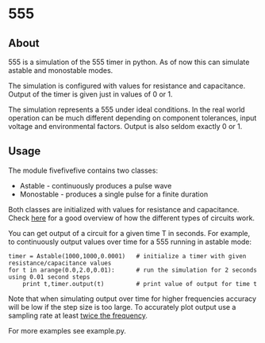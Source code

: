 # 555

## About
555 is a simulation of the 555 timer in python.  As of now this can simulate astable and monostable modes.

The simulation is configured with values for resistance and capacitance.  Output of the timer is given just in values of 0 or 1.

The simulation represents a 555 under ideal conditions.  In the real world operation can be much different depending on component tolerances, input voltage and environmental factors.  Output is also seldom exactly 0 or 1.


## Usage 

The module fivefivefive contains two classes:

* Astable - continuously produces a pulse wave
* Monostable - produces a single pulse for a finite duration

Both classes are initialized with values for resistance and capacitance.  Check [here](http://www.kpsec.freeuk.com/555timer.htm) for a good overview of how the different types of circuits work.

You can get output of a circuit for a given time T in seconds.  For example, to continuously output values over time for a 555 running in astable mode:

    timer = Astable(1000,1000,0.0001)   # initialize a timer with given resistance/capacitance values
    for t in arange(0.0,2.0,0.01):      # run the simulation for 2 seconds using 0.01 second steps
        print t,timer.output(t)         # print value of output for time t

Note that when simulating output over time for higher frequencies accuracy will be low if the step size is too large.  To accurately plot output use a sampling rate at least [twice the frequency](http://en.wikipedia.org/wiki/Nyquist%E2%80%93Shannon_sampling_theorem).

For more examples see example.py.


